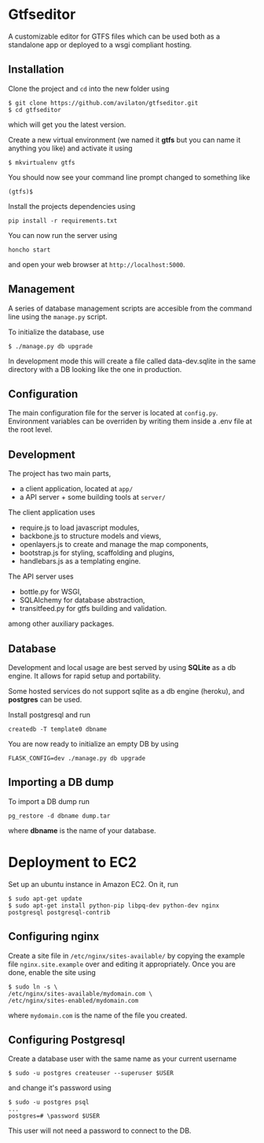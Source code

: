 Gtfseditor
==========

A customizable editor for GTFS files which can be used both as a standalone app 
or deployed to a wsgi compliant hosting.


Installation
------------
Clone the project and `cd` into the new folder using
```
$ git clone https://github.com/avilaton/gtfseditor.git
$ cd gtfseditor
```
which will get you the latest version.

Create a new virtual environment (we named it __gtfs__ but you can name it 
anything you like) and activate it using
```
$ mkvirtualenv gtfs
```
You should now see your command line prompt changed to something like
```
(gtfs)$
```

Install the projects dependencies using
```
pip install -r requirements.txt
```

You can now run the server using
```
honcho start
```
and open your web browser at `http://localhost:5000`.



Management
----------
A series of database management scripts are accesible from the command line using
the `manage.py` script.

To initialize the database, use
```
$ ./manage.py db upgrade
```
In development mode this will create a file called data-dev.sqlite in the same
directory with a DB looking like the one in production.



Configuration
-------------
The main configuration file for the server is located at `config.py`. Environment variables 
can be overriden by writing them inside a .env file at the root level.


Development
-----------

The project has two main parts,

- a client application, located at `app/`
- a API server + some building tools at `server/`

The client application uses

- require.js to load javascript modules,
- backbone.js to structure models and views,
- openlayers.js to create and manage the map components,
- bootstrap.js for styling, scaffolding and plugins,
- handlebars.js as a templating engine.

The API server uses

- bottle.py for WSGI,
- SQLAlchemy for database abstraction,
- transitfeed.py for gtfs building and validation.

among other auxiliary packages.

Database
--------

Development and local usage are best served by using **SQLite** as a db engine. It 
allows for rapid setup and portability. 

Some hosted services do not support sqlite as a db engine (heroku), and 
**postgres** can be used.

Install postgresql and run

```
createdb -T template0 dbname
```
You are now ready to initialize an empty DB by using
```
FLASK_CONFIG=dev ./manage.py db upgrade
```

Importing a DB dump
-------------------

To import a DB dump run
```
pg_restore -d dbname dump.tar
```
where **dbname** is the name of your database.


Deployment to EC2
=================

Set up an ubuntu instance in Amazon EC2. On it, run
```
$ sudo apt-get update
$ sudo apt-get install python-pip libpq-dev python-dev nginx postgresql postgresql-contrib
```

Configuring nginx
-----------------

Create a site file in `/etc/nginx/sites-available/` by copying the example file `nginx.site.example` over and editing it appropriately. Once you are done, enable the site using
```
$ sudo ln -s \
/etc/nginx/sites-available/mydomain.com \
/etc/nginx/sites-enabled/mydomain.com
```
where `mydomain.com` is the name of the file you created.

Configuring Postgresql
----------------------

Create a database user with the same name as your current username
```
$ sudo -u postgres createuser --superuser $USER
```
and change it's password using
```
$ sudo -u postgres psql
...
postgres=# \password $USER
```
This user will not need a password to connect to the DB.